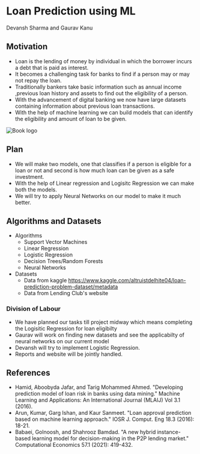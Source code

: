# Loan Prediction using ML
Devansh Sharma and Gaurav Kanu

## Motivation 
* Loan is the lending of money by individual in which the borrower incurs a debt that is paid as interest.
* It becomes a  challenging task for banks to find if a person may or may not repay the loan.
* Traditionally bankers take basic information such as annual income ,previous loan history and assets to find out the eligibility of a person.
* With the advancement  of digital banking we now have large datasets containing information about previous loan transactions.
* With the help of machine learning we can build models that can identify the eligibility and amount of loan to be given.

![Book logo](/least-github-pages/images/dataset.png)


## Plan
* We will make two models, one that classifies if a person is eligible for a loan or not and second is how much loan can be given as a safe investment.
* With the help of Linear regression and Logisitc Regression we can  make both the models.
* We will try to apply Neural Networks on our model to make it much better.

## Algorithms and Datasets

* Algorithms
  * Support Vector Machines
  * Linear Regression
  * Logistic Regression
  * Decision Trees/Random Forests
  * Neural Networks
* Datasets
  * Data from kaggle https://www.kaggle.com/altruistdelhite04/loan-prediction-problem-dataset/metadata
  * Data from Lending Club's website

### Division of Labour

* We have planned our tasks till project midway which means completing the Logisitic Regression for loan eligibilty
* Gaurav will work on finding new datasets and see the applicabilty of neural networks on our current model
* Devansh will try to implement Logistic Regression.
* Reports and website will be jointly handled.

## References

* Hamid, Aboobyda Jafar, and Tarig Mohammed Ahmed. "Developing prediction model of loan risk in banks using data mining." Machine Learning and Applications: An International Journal (MLAIJ) Vol 3.1 (2016).
* Arun, Kumar, Garg Ishan, and Kaur Sanmeet. "Loan approval prediction based on machine learning approach." IOSR J. Comput. Eng 18.3 (2016): 18-21.
* Babaei, Golnoosh, and Shahrooz Bamdad. "A new hybrid instance-based learning model for decision-making in the P2P lending market." Computational Economics 57.1 (2021): 419-432.










